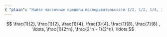 ```yaml
---
{ "plain": "Найти частичные пределы последовательности 1/2, 1/2, 1/4, 3/4, 1/8, 7/8, ..., 1/2^n, (2^n-1)/2^n, ..." }
---
```


$$ \frac{1}{2}, \frac{1}{2}, \frac{1}{4}, \frac{3}{4}, \frac{1}{8}, \frac{7}{8} , \ldots, \frac{1}{2^n}, \frac{2^n - 1}{2^n}, \ldots $$